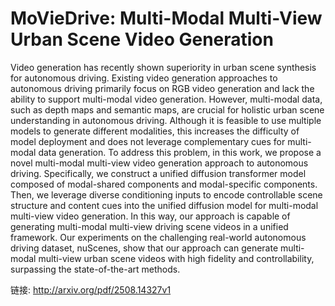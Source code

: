 # MoVieDrive: Multi-Modal Multi-View Urban Scene Video Generation

Video generation has recently shown superiority in urban scene synthesis for
autonomous driving. Existing video generation approaches to autonomous driving
primarily focus on RGB video generation and lack the ability to support
multi-modal video generation. However, multi-modal data, such as depth maps and
semantic maps, are crucial for holistic urban scene understanding in autonomous
driving. Although it is feasible to use multiple models to generate different
modalities, this increases the difficulty of model deployment and does not
leverage complementary cues for multi-modal data generation. To address this
problem, in this work, we propose a novel multi-modal multi-view video
generation approach to autonomous driving. Specifically, we construct a unified
diffusion transformer model composed of modal-shared components and
modal-specific components. Then, we leverage diverse conditioning inputs to
encode controllable scene structure and content cues into the unified diffusion
model for multi-modal multi-view video generation. In this way, our approach is
capable of generating multi-modal multi-view driving scene videos in a unified
framework. Our experiments on the challenging real-world autonomous driving
dataset, nuScenes, show that our approach can generate multi-modal multi-view
urban scene videos with high fidelity and controllability, surpassing the
state-of-the-art methods.

链接: http://arxiv.org/pdf/2508.14327v1
